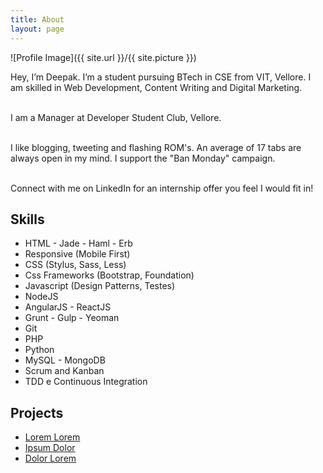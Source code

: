 ```yaml
---
title: About
layout: page
---
```

![Profile Image]({{ site.url }}/{{ site.picture }})

<p>Hey, I’m Deepak. I’m a student pursuing BTech in CSE from VIT, Vellore. I am skilled in Web Development, Content Writing and Digital Marketing.

<br>I am a Manager at Developer Student Club, Vellore.

<br>I like blogging, tweeting and flashing ROM's. An average of 17 tabs are always open in my mind. I support the "Ban Monday" campaign.

<br>Connect with me on LinkedIn for an internship offer you feel I would fit in!</p>

<h2>Skills</h2>

<ul class="skill-list">
	<li>HTML - Jade - Haml - Erb</li>
	<li>Responsive (Mobile First)</li>
	<li>CSS (Stylus, Sass, Less)</li>
	<li>Css Frameworks (Bootstrap, Foundation)</li>
	<li>Javascript (Design Patterns, Testes)</li>
	<li>NodeJS</li>
	<li>AngularJS - ReactJS</li>
	<li>Grunt - Gulp - Yeoman</li>
	<li>Git</li>
	<li>PHP</li>
	<li>Python</li>
	<li>MySQL - MongoDB</li>
	<li>Scrum and Kanban</li>
	<li>TDD e Continuous Integration</li>
</ul>

<h2>Projects</h2>

<ul>
	<li><a href="https://github.com/">Lorem Lorem</a></li>
	<li><a href="https://github.com/">Ipsum Dolor</a></li>
	<li><a href="https://github.com/">Dolor Lorem</a></li>
</ul>
